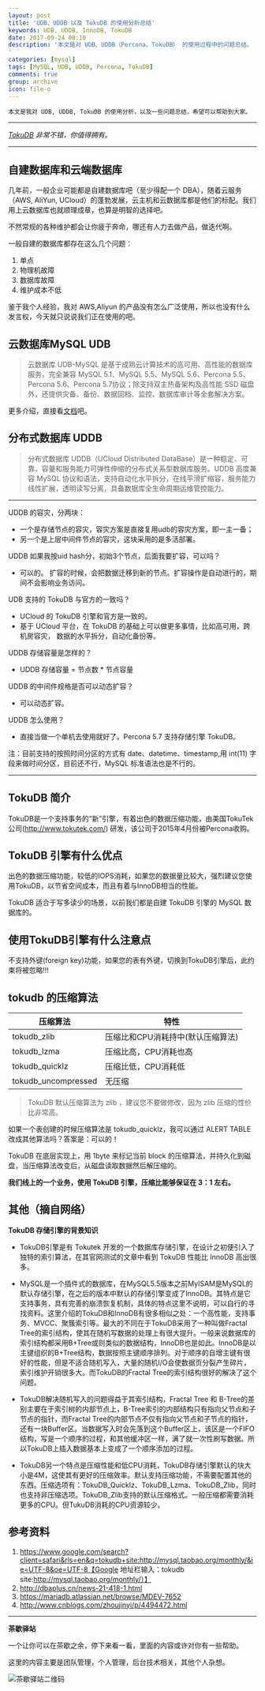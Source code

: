 ```yaml
---
layout: post
title: 'UDB、UDDB 以及 TokuDB 的使用分析总结'
keywords: UDB, UDDB, InnoDB, TokuDB
date: 2017-09-24 08:10
description: '本文是对 UDB、UDDB（Percona、TokuDB） 的使用过程中的问题总结。
'
categories: [mysql]
tags: [MySQL, UDB, UDDB, Percona, TokuDB]
comments: true
group: archive
icon: file-o
---
```


	本文是我对 UDB, UDDB, TokuDB 的使用分析，以及一些问题总结，希望可以帮助到大家。

----

*[TokuDB](https://www.percona.com/software/mysql-database/percona-tokudb) 非常不错，你值得拥有。*

----

## 自建数据库和云端数据库 ##

几年前，一般企业可能都是自建数据库吧（至少得配一个 DBA），随着云服务（AWS, AliYun, UCloud）的蓬勃发展，云主机和云数据库都是他们的标配。我们用上云数据库也就顺理成章，也算是明智的选择吧。

不然常规的各种维护都会让你疲于奔命，哪还有人力去做产品，做迭代啊。

一般自建的数据库都存在这么几个问题：

1. 单点
2. 物理机故障
3. 数据库故障
4. 维护成本不低

鉴于我个人经验，我对 AWS,Aliyun 的产品没有怎么广泛使用，所以也没有什么发言权，今天就只说说我们正在使用的吧。

<!-- more -->

## 云数据库MySQL UDB ##

>云数据库 UDB-MySQL 是基于成熟云计算技术的高可用、高性能的数据库服务，完全兼容 MySQL 5.1、MySQL 5.5、MySQL 5.6、Percona 5.5、Percona 5.6、Percona 5.7协议；除支持双主热备架构及高性能 SSD 磁盘外，还提供灾备、备份、数据回档、监控、数据库审计等全套解决方案。

更多介绍，直接看[文档](https://www.ucloud.cn/site/product/udb.html)吧。

## 分布式数据库 UDDB ##

>分布式数据库 UDDB（UCloud Distributed DataBase）是一种稳定、可靠、容量和服务能力可弹性伸缩的分布式关系型数据库服务。UDDB 高度兼容 MySQL 协议和语法，支持自动化水平拆分，在线平滑扩缩容，服务能力线性扩展，透明读写分离，具备数据库全生命周期运维管控能力。 

----

UDDB 的容灾，分两块：

  + 一个是存储节点的容灾，容灾方案是直接复用udb的容灾方案，即一主一备；
  + 另一个是上层中间件节点的容灾，这块采用的是多活部署。

UDDB 如果我按uid hash分，初始3个节点，后面我要扩容，可以吗？

  - 可以的。 扩容的时候，会把数据迁移到新的节点。扩容操作是自动进行的，期间不会影响业务访问。

UDB 支持的 TokuDB 与官方的一致吗？

  - UCloud 的 TokuDB 引擎和官方是一致的。
  - 基于 UCloud 平台，在 TokuDB 的基础上可以做更多事情，比如高可用，跨机房容灾， 数据的水平拆分，自动化备份等。

UDDB 存储容量是怎样的？

  - UDDB 存储容量 = 节点数 * 节点容量

UDDB 的中间件规格是否可以动态扩容？

  - 可以动态扩容。

UDDB 怎么使用？

  - 直接当做一个单机去使用就好了。Percona 5.7 支持存储引擎 TokuDB。

注：目前支持的按照时间分区的方式有 date、datetime、timestamp,用 int(11) 字段来做时间分区，目前还不行，MySQL 标准语法也是不行的。

----

## TokuDB 简介 ##

TokuDB是一个支持事务的“新”引擎，有着出色的数据压缩功能，由美国TokuTek公司(http://www.tokutek.com/) 研发，该公司于2015年4月份被Percona收购。

## TokuDB 引擎有什么优点 ##

出色的数据压缩功能，较低的IOPS消耗，如果您的数据量比较大，强烈建议您使用TokuDB，以节省空间成本，而且有着与InnoDB相当的性能。

TokuDB 适合于写多读少的场景，以前我们都是自建 TokuDB 引擎的 MySQL 数据库的。

## 使用TokuDB引擎有什么注意点 ##

不支持外键(foreign key)功能，如果您的表有外键，切换到TokuDB引擎后，此约束将被忽略!!!

## tokudb 的压缩算法 ##

|压缩算法|特性|
|----|----|
|tokudb_zlib|    压缩比和CPU消耗持中(默认压缩算法)|
|tokudb_lzma|    压缩比高，CPU消耗也高|
|tokudb_quicklz|    压缩比低，CPU消耗低|
|tokudb_uncompressed|无压缩|

>TokuDB 默认压缩算法为 zlib ，建议您不要做修改，因为 zlib 压缩的性价比非常高。

如果一个表创建的时候压缩算法是 tokudb_quicklz，我可以通过 ALERT TABLE 改成其他算法吗？答案是：可以的！

TokuDB 在底层实现上，用 1byte 来标记当前 block 的压缩算法，并持久化到磁盘，当压缩算法改变后，从磁盘读取数据然后解压缩的。

**我们线上的一个业务，使用 TokuDB 引擎，压缩比能够保证在 3：1 左右。**

## 其他（摘自网络） ##

**TokuDB 存储引擎的背景知识**

- TokuDB引擎是有 Tokutek 开发的一个数据库存储引擎，在设计之初便引入了独特的索引算法，在其官网测试的文章中看到 TokuDB 性能比 InnoDB 高出很多。

- MySQL是一个插件式的数据库，在MySQL5.5版本之前MyISAM是MySQL的默认存储引擎，在之后的版本中默认的存储引擎变成了InnoDB。其特点是它支持事务，具有完善的崩溃恢复机制，具体的特点这里不说明，可以自行的寻找资料。这里介绍的TokuDB和InnoDB有很多相似之处：一个高性能，支持事务、MVCC、聚簇索引等。最大的不同在于TokuDB采用了一种叫做Fractal Tree的索引结构，使其在随机写数据的处理上有很大提升。一般来说数据库的索引结构都采用B+Tree或则类似的数据结构，InnoDB也是如此。InnoDB是以主键组织的B+Tree结构，数据按照主键顺序排列。对于顺序的自增主键有很好的性能，但是不适合随机写入，大量的随机I/O会使数据页分裂产生碎片，索引维护开销很多大。而TokuDB的Fractal Tree的索引结构很好的解决了这个问题。

- TokuDB解决随机写入的问题得益于其索引结构，Fractal Tree 和 B-Tree的差别主要在于索引树的内部节点上，B-Tree索引的内部结构只有指向父节点和子节点的指针，而Fractal Tree的内部节点不仅有指向父节点和子节点的指针，还有一块Buffer区。当数据写入时会先落到这个Buffer区上，该区是一个FIFO结构，写是一个顺序的过程，和其他缓冲区一样，满了就一次性刷写数据。所以TokuDB上插入数据基本上变成了一个顺序添加的过程。

- TokuDB另一个特点是压缩性能和低CPU消耗，TokuDB存储引擎默认的块大小是4M，这使其有更好的压缩效率。默认支持压缩功能，不需要配置其他的东西。压缩选项有：TokuDB_Quicklz、TokuDB_Lzma、TokuDB_Zlib，同时也支持非压缩选项。TokuDB_Zlib支持的默认压缩格式。一般压缩都需要消耗更多的CPU。但TukuDB消耗的CPU资源较少。

## 参考资料 ##

1. https://www.google.com/search?client=safari&rls=en&q=tokudb+site:http://mysql.taobao.org/monthly/&ie=UTF-8&oe=UTF-8【Google 地址栏输入：tokudb site:http://mysql.taobao.org/monthly/）】
2. http://dbaplus.cn/news-21-418-1.html
3. https://mariadb.atlassian.net/browse/MDEV-7652
4. http://www.cnblogs.com/zhoujinyi/p/4494472.html

----

**茶歇驿站**

一个让你可以在茶歇之余，停下来看一看，里面的内容或许对你有一些帮助。

这里的内容主要是团队管理，个人管理，后台技术相关，其他个人杂想。

![茶歇驿站二维码](http://oqos7hrvp.bkt.clouddn.com/blog/tech_tea.jpg)
